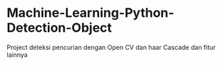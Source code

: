 # Machine-Learning-Python-Detection-Object
Project deteksi pencurian dengan Open CV dan haar Cascade dan fitur lainnya
